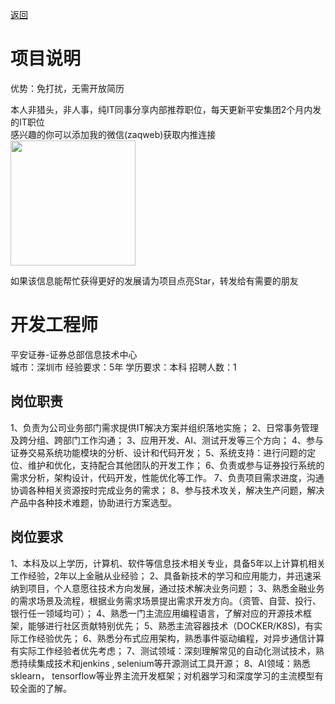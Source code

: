 [返回](../../)

# 项目说明

优势：免打扰，无需开放简历

本人非猎头，非人事，纯IT同事分享内部推荐职位，每天更新平安集团2个月内发的IT职位  
感兴趣的你可以添加我的微信(zaqweb)获取内推连接  
<img src="https://github.com/zaqweb/PA-IT-JOBS/blob/master/WechatICode.jpeg"  height="200" width="200">

如果该信息能帮忙获得更好的发展请为项目点亮Star，转发给有需要的朋友

# 开发工程师
平安证券-证券总部信息技术中心  
城市：深圳市 经验要求：5年 学历要求：本科  招聘人数：1

## 岗位职责
1、负责为公司业务部门需求提供IT解决方案并组织落地实施；
2、日常事务管理及跨分组、跨部门工作沟通；
3、应用开发、AI、测试开发等三个方向；
4、参与证券交易系统功能模块的分析、设计和代码开发；
5、系统支持：进行问题的定位、维护和优化，支持配合其他团队的开发工作；
6、负责或参与证券投行系统的需求分析，架构设计，代码开发，性能优化等工作。
7、负责项目需求进度，沟通协调各种相关资源按时完成业务的需求；
8、参与技术攻关，解决生产问题，解决产品中各种技术难题，协助进行方案选型。

## 岗位要求
1、本科及以上学历，计算机、软件等信息技术相关专业，具备5年以上计算机相关工作经验，2年以上金融从业经验；
2、具备新技术的学习和应用能力，并迅速采纳到项目，个人意愿往技术方向发展，通过技术解决业务问题；
3、熟悉金融业务的需求场景及流程，根据业务需求场景提出需求开发方向。（资管、自营、投行、银行任一领域均可）；
4、熟悉一门主流应用编程语言，了解对应的开源技术框架，能够进行社区贡献特别优先；
5、熟悉主流容器技术（DOCKER/K8S)，有实际工作经验优先；
6、熟悉分布式应用架构，熟悉事件驱动编程，对异步通信计算有实际工作经验者优先考虑；
7、测试领域：深刻理解常见的自动化测试技术，熟悉持续集成技术和jenkins , selenium等开源测试工具开源；
8、AI领域：熟悉 sklearn， tensorflow等业界主流开发框架；对机器学习和深度学习的主流模型有较全面的了解。




